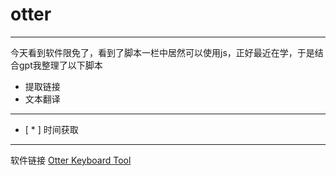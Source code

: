 # otter
---
今天看到软件限免了，看到了脚本一栏中居然可以使用js，正好最近在学，于是结合gpt我整理了以下脚本
* 提取链接
* 文本翻译
---

 - [ * ] 时间获取


----
软件链接
[Otter Keyboard Tool](https://appraven.net/app/69393803)
